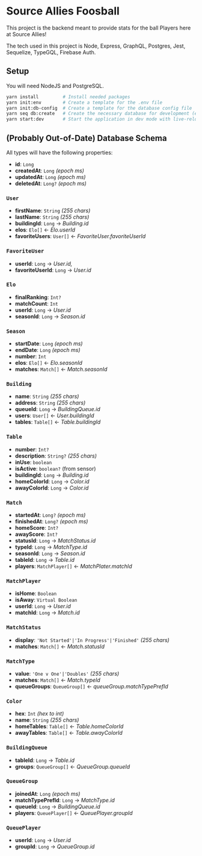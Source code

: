 # Source Allies Foosball

This project is the backend meant to provide stats for the ball Players here at Source Allies!

The tech used in this project is Node, Express, GraphQL, Postgres, Jest, Sequelize, TypeGQL, Firebase Auth.

## Setup
You will need NodeJS and PostgreSQL.

```bash
yarn install         # Install needed packages
yarn init:env        # Create a template for the .env file
yarn init:db-config  # Create a template for the database config file
yarn seq db:create   # Create the necessary database for development (ensure postgres is running first)
yarn start:dev       # Start the application in dev mode with live-reload
```

## (Probably Out-of-Date) Database Schema

All types will have the following properties:

- **id**: `Long`
- **createdAt**: `Long` *(epoch ms)*
- **updatedAt**: `Long` *(epoch ms)*
- **deletedAt**: `Long?` *(epoch ms)*

### `User`
- **firstName**: `String` *(255 chars)*
- **lastName**: `String` *(255 chars)*
- **buildingId**: `Long` → *Building.id*
- **elos**: `Elo[]` ← *Elo.userId*
- **favoriteUsers**: `User[]` ← *FavoriteUser.favoriteUserId*

### `FavoriteUser`
- **userId**: `Long` → *User.id,*
- **favoriteUserId**: `Long` → *User.id*

### `Elo`
- **finalRanking**: `Int?`
- **matchCount**: `Int`
- **userId**: `Long` → *User.id*
- **seasonId**: `Long` → *Season.id*

### `Season`
- **startDate**: `Long` *(epoch ms)*
- **endDate**: `Long` *(epoch ms)*
- **number**: `Int`
- **elos**: `Elo[]` ← *Elo.seasonId*
- **matches**: `Match[]` ← *Match.seasonId*

### `Building`
- **name**: `String` *(255 chars)*
- **address**: `String` *(255 chars)*
- **queueId**: `Long` → *BuildingQueue.id*
- **users**: `User[]` ← *User.buildingId*
- **tables**: `Table[]` ← *Table.buildingId*

### `Table`
- **number**: `Int?`
- **description**: `String?` *(255 chars)*
- **inUse**: `boolean`
- **isActive**: `boolean?` (from sensor)
- **buildingId**: `Long` → *Building.id*
- **homeColorId**: `Long` → *Color.id*
- **awayColorId**: `Long` → *Color.id*

### `Match`
- **startedAt**: `Long?` *(epoch ms)*
- **finishedAt**: `Long?` *(epoch ms)*
- **homeScore**: `Int?`
- **awayScore**: `Int?`
- **statusId**: `Long` → *MatchStatus.id*
- **typeId**: `Long` → *MatchType.id*
- **seasonId**: `Long` → *Season.id*
- **tableId**: `Long` → *Table.id*
- **players**: `MatchPlayer[]` ← *MatchPlater.matchId*

### `MatchPlayer`
- **isHome**: `Boolean`
- **isAway**: `Virtual Boolean`
- **userId**: `Long` → *User.id*
- **matchId**: `Long` → *Match.id*

### `MatchStatus`
- **display**: `'Not Started'|'In Progress'|'Finished'` *(255 chars)*
- **matches**: `Match[]` ← *Match.statusId*

### `MatchType`
- **value**: `'One v One'|'Doubles'` *(255 chars)*
- **matches**: `Match[]` ← *Match.typeId*
- **queueGroups**: `QueueGroup[]` ← *queueGroup.matchTypePrefId*

### `Color`
- **hex**: `Int` *(hex to int)*
- **name**: `String` *(255 chars)*
- **homeTables**: `Table[]` ← *Table.homeColorId*
- **awayTables**: `Table[]` ← *Table.awayColorId*

### `BuildingQueue`
- **tableId**: `Long` → *Table.id*
- **groups**: `QueueGroup[]` ← *QueueGroup.queueId*

### `QueueGroup`
- **joinedAt**: `Long` *(epoch ms)*
- **matchTypePrefId**: `Long` → *MatchType.id*
- **queueId**: `Long` → *BuildingQueue.id*
- **players**: `QueuePlayer[]` ← *QueuePlayer.groupId*

### `QueuePlayer`
- **userId**: `Long` → *User.id*
- **groupId**: `Long` → *QueueGroup.id*
